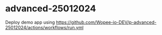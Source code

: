 # advanced-25012024
Deploy demo app using https://github.com/Wopee-io-DEV/p-advanced-25012024/actions/workflows/run.yml
